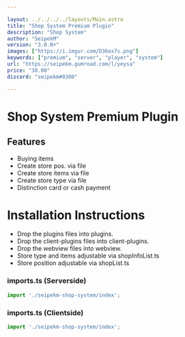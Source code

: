 ```yaml
---

layout: ../../../../layouts/Main.astro
title: "Shop System Premium Plugin"
description: "Shop System"
author: "SeipekM"
version: "3.0.0+"
images: ["https://i.imgur.com/D36ox7s.png"]
keywords: ["premium", "server", "player", "system"]
url: "https://seipekm.gumroad.com/l/yeysa"
price: "30.00"
discord: "seipekm#0300"

---
```


# Shop System Premium Plugin

## Features
- Buying items
- Create store pos. via file
- Create store items via file 
- Create store type via file
- Distinction card or cash payment

# Installation Instructions

- Drop the plugins files into plugins.
- Drop the client-plugins files into client-plugins.
- Drop the webview files into webview.
- Store type and items adjustable via shopInfoList.ts
- Store position adjustable via shopList.ts

### imports.ts (Serverside)
```ts
import './seipekm-shop-system/index';
```

### imports.ts (Clientside)
```ts
import './seipekm-shop-system/index';
```